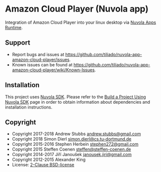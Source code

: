 Amazon Cloud Player (Nuvola app)
================================

Integration of Amazon Cloud Player into your linux desktop via
[Nuvola Apps Runtime](https://github.com/tiliado/nuvolaruntime).

Support
-------

* Report bugs and issues at <https://github.com/tiliado/nuvola-app-amazon-cloud-player/issues>.
* Known issues can be found at <https://github.com/tiliado/nuvola-app-amazon-cloud-player/wiki/Known-Issues>.

Installation
------------

This project uses [Nuvola SDK](https://github.com/tiliado/nuvolasdk#create-new-project). Please refer to
the [Build a Project Using Nuvola SDK](https://github.com/tiliado/nuvolasdk#build-a-project-using-nuvola-sdk)
page in order to obtain information about dependencies and installation instructions.

Copyright
---------

  - Copyright 2017-2018  Andrew Stubbs <andrew.stubbs@gmail.com>
  - Copyright 2018 Simon Dierl <simon.dierl@cs.tu-dortmund.de>
  - Copyright 2015-2016 Stephen Herbein <stephen272@gmail.com>
  - Copyright 2015 Steffen Coenen <steffen@steffen-coenen.de>
  - Copyright 2014-2017 Jiří Janoušek <janousek.jiri@gmail.com>
  - Copyright 2012-2015 Alexander King
  - License: [2-Clause BSD-license](./LICENSE)
